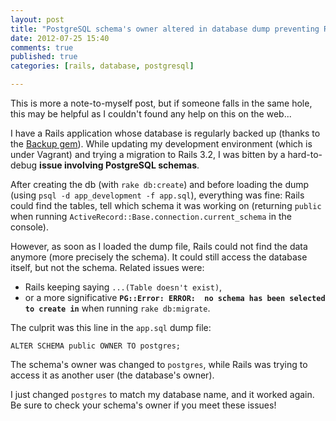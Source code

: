 ```yaml
---
layout: post
title: "PostgreSQL schema's owner altered in database dump preventing Rails from finding the data"
date: 2012-07-25 15:40
comments: true
published: true
categories: [rails, database, postgresql]

---
```


This is more a note-to-myself post, but if someone falls in the same hole, this may be helpful as I couldn't found any help on this on the web...

I have a Rails application whose database is regularly backed up (thanks to the [Backup gem](https://github.com/meskyanichi/backup/)). While updating my development environment (which is under Vagrant) and trying a migration to Rails 3.2, I was bitten by a hard-to-debug **issue involving PostgreSQL schemas**.

After creating the db (with `rake db:create`) and before loading the dump (using `psql -d app_development -f app.sql`), everything was fine: Rails could find the tables, tell which schema it was working on (returning `public` when running `ActiveRecord::Base.connection.current_schema` in the console).

However, as soon as I loaded the dump file, Rails could not find the data anymore (more precisely the schema). It could still access the database itself, but not the schema. Related issues were:

* Rails keeping saying `...(Table doesn't exist)`,
* or a more significative **`PG::Error: ERROR:  no schema has been selected to create in`** when running `rake db:migrate`.

The culprit was this line in the `app.sql` dump file:

```
ALTER SCHEMA public OWNER TO postgres;
```

The schema's owner was changed to `postgres`, while Rails was trying to access it as another user (the database's owner).

I just changed `postgres` to match my database name, and it worked again. Be sure to check your schema's owner if you meet these issues!
